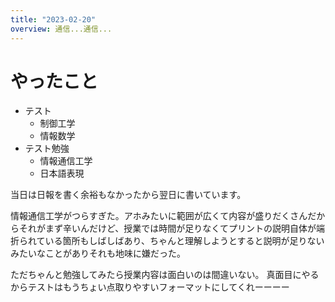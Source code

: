 ```yaml
---
title: "2023-02-20"
overview: 通信...通信...
---
```


# やったこと

- テスト
  - 制御工学
  - 情報数学
- テスト勉強
  - 情報通信工学
  - 日本語表現

当日は日報を書く余裕もなかったから翌日に書いています。

情報通信工学がつらすぎた。アホみたいに範囲が広くて内容が盛りだくさんだからそれがまず辛いんだけど、授業では時間が足りなくてプリントの説明自体が端折られている箇所もしばしばあり、ちゃんと理解しようとすると説明が足りないみたいなことがありそれも地味に嫌だった。

ただちゃんと勉強してみたら授業内容は面白いのは間違いない。
真面目にやるからテストはもうちょい点取りやすいフォーマットにしてくれーーーー

